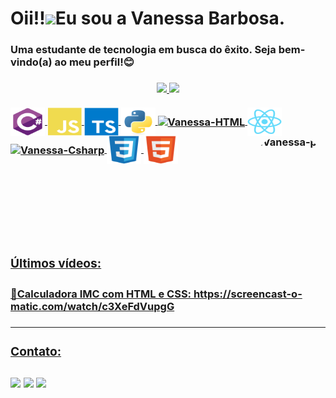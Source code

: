 <h1 align="left">Oii!!<img src="https://raw.githubusercontent.com/kaueMarques/kaueMarques/master/hi.gif" height="30px">Eu sou a Vanessa Barbosa.</h1>
<h3>Uma estudante de tecnologia em busca do êxito. Seja bem-vindo(a) ao meu perfil!😊<h3/>


<div align="center">
  <a href="https://github.com/devbarbosaa">
  <img height="130em" src="https://github-readme-stats.vercel.app/api?username=devbarbosaa&show_icons=true&theme=highcontrast&include_all_commits=true&count_private=true"/>
  <img height="130em" src="https://github-readme-stats.vercel.app/api/top-langs/?username=devbarbosaa&layout=compact&langs_count=7&theme=highcontrast"/>
</div>

<div style="display: inline_block"><br>
  <img align="center" alt="Vanessa-Csharp" height="45" width="55" src="https://raw.githubusercontent.com/devicons/devicon/master/icons/csharp/csharp-original.svg">
  <img align="center" alt="Vanessa-Js" height="45" width="55" src="https://raw.githubusercontent.com/devicons/devicon/master/icons/javascript/javascript-plain.svg">
 <img align="center" alt="Vanessa-Typescript" height="45" width="55" src="https://raw.githubusercontent.com/devicons/devicon/master/icons/typescript/typescript-original.svg">
  <img align="center" alt="Vanessa-Python" height="45" width="55" src="https://raw.githubusercontent.com/devicons/devicon/master/icons/python/python-original.svg">
  <img align="center" alt="Vanessa-HTML" height="45" width="55" src="https://cdn.jsdelivr.net/gh/devicons/devicon/icons/dotnetcore/dotnetcore-original.svg">
  <img align="center" alt="Vanessa-React" height="45" width="55" src="https://raw.githubusercontent.com/devicons/devicon/master/icons/react/react-original.svg">
  <img align="center" alt="Vanessa-Csharp" height="45" width="55" src="https://cdn.jsdelivr.net/gh/devicons/devicon/icons/angularjs/angularjs-original.svg">
  <img align="center" alt="Vanessa-CSS" height="45" width="55" src="https://raw.githubusercontent.com/devicons/devicon/master/icons/css3/css3-original.svg">
  <img align="center" alt="Vanessa-HTML" height="45" width="55" src="https://raw.githubusercontent.com/devicons/devicon/master/icons/html5/html5-original.svg">
  
  <img align="right" alt="Vanessa-pic" height="150" style="border-radius:50px;" src="https://picrew.me/shareImg/org/202210/338224_628GhSar.png">
</div>
  <br><br/>
  <br><br/>
  <br><br/>
  
  <h3>Últimos vídeos:<h3/>
  <h4>🔸Calculadora IMC com HTML e CSS: https://screencast-o-matic.com/watch/c3XeFdVupgG<h4/>
  <hr/>
  <h3>Contato:<h3/>
 <div>
  <a href = "mailto:dev_vanessabarbosa@outlook.com"><img src="https://img.shields.io/badge/Microsoft_Outlook-0078D4?style=for-the-badge&logo=microsoft-outlook&logoColor=white)](https://outlook.live.com/mail/0/)](https://outlook.live.com/mail/0/"></a>
<a href="https://instagram.com/dev_barbosaa" target="_blank"><img src="https://img.shields.io/badge/Instagram-E4405F?style=for-the-badge&logo=instagram&logoColor=white" target="_blank"></a>
<a href="https://discord.com/channels/1030669108599078934/1030669109161107478R" target="_blank"><img src="https://img.shields.io/badge/Discord-7289DA?style=for-the-badge&logo=discord&logoColor=white" target="_blank"></a> 
</div>
 


